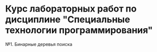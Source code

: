 # Курс лабораторных работ по дисциплине "Специальные технологии программирования"
№1. Бинарные деревья поиска